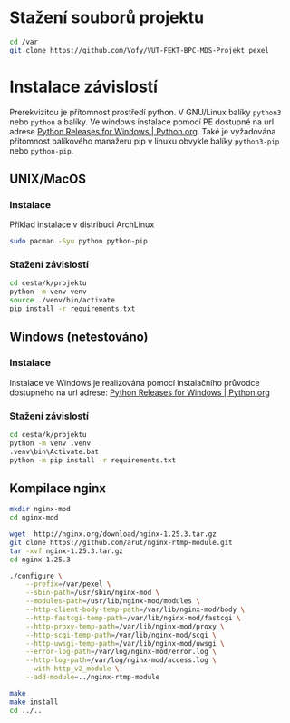 # Stažení souborů projektu
```sh
cd /var
git clone https://github.com/Vofy/VUT-FEKT-BPC-MDS-Projekt pexel
```

# Instalace závislostí

Prerekvizitou je přítomnost prostředí python. V GNU/Linux balíky `python3` nebo `python` a balíky. Ve windows instalace pomocí PE dostupné na url adrese [Python Releases for Windows | Python.org](https://www.python.org/downloads/windows/). Také je vyžadována přítomnost balíkového manažeru pip v linuxu obvykle balíky `python3-pip` nebo `python-pip`.

## UNIX/MacOS

### Instalace

Příklad instalace v distribuci ArchLinux

```sh
sudo pacman -Syu python python-pip
```

### Stažení závislostí

```sh
cd cesta/k/projektu
python -m venv venv
source ./venv/bin/activate
pip install -r requirements.txt
```

## Windows (netestováno)

### Instalace

Instalace ve Windows je realizována pomocí instalačního průvodce dostupného na url adrese: [Python Releases for Windows | Python.org](https://www.python.org/downloads/windows/)

### Stažení závislostí

```sh
cd cesta/k/projektu
python -m venv .venv
.venv\bin\Activate.bat
python -m pip install -r requirements.txt
```

## Kompilace nginx

```sh
mkdir nginx-mod
cd nginx-mod

wget  http://nginx.org/download/nginx-1.25.3.tar.gz
git clone https://github.com/arut/nginx-rtmp-module.git
tar -xvf nginx-1.25.3.tar.gz
cd nginx-1.25.3

./configure \
    --prefix=/var/pexel \
	--sbin-path=/usr/sbin/nginx-mod \
	--modules-path=/usr/lib/nginx-mod/modules \
    --http-client-body-temp-path=/var/lib/nginx-mod/body \
    --http-fastcgi-temp-path=/var/lib/nginx-mod/fastcgi \
    --http-proxy-temp-path=/var/lib/nginx-mod/proxy \
    --http-scgi-temp-path=/var/lib/nginx-mod/scgi \
    --http-uwsgi-temp-path=/var/lib/nginx-mod/uwsgi \
    --error-log-path=/var/log/nginx-mod/error.log \
    --http-log-path=/var/log/nginx-mod/access.log \
    --with-http_v2_module \
    --add-module=../nginx-rtmp-module

make
make install
cd ../..
```

